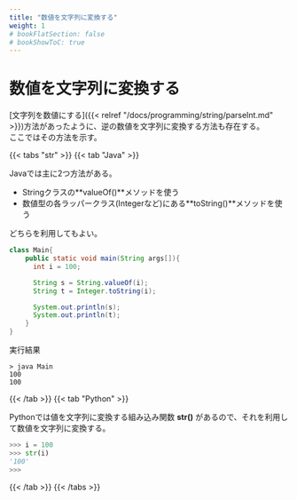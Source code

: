 ```yaml
---
title: "数値を文字列に変換する"
weight: 1
# bookFlatSection: false
# bookShowToC: true
---
```


# 数値を文字列に変換する

[文字列を数値にする]({{< relref "/docs/programming/string/parseInt.md" >}})方法があったように、逆の数値を文字列に変換する方法も存在する。  
ここではその方法を示す。

{{< tabs "str" >}}
{{< tab "Java" >}}

Javaでは主に2つ方法がある。  

- Stringクラスの**valueOf()**メソッドを使う  
- 数値型の各ラッパークラス(Integerなど)にある**toString()**メソッドを使う  

どちらを利用してもよい。  

```java
class Main{
    public static void main(String args[]){
      int i = 100;

      String s = String.valueOf(i);
      String t = Integer.toString(i);

      System.out.println(s);
      System.out.println(t);
    }
}
```

実行結果

```
> java Main
100
100
```

{{< /tab >}}
{{< tab "Python" >}}

Pythonでは値を文字列に変換する組み込み関数 **str()** があるので、それを利用して数値を文字列に変換する。

```python
>>> i = 100
>>> str(i)  
'100'
>>> 
```

{{< /tab >}}
{{< /tabs >}}
